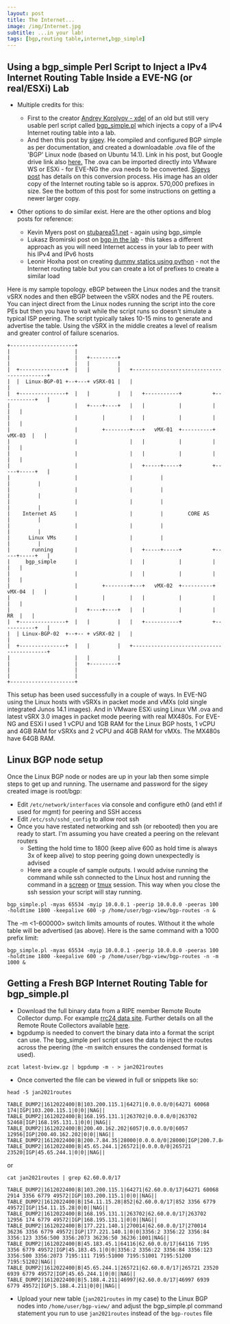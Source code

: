 ```yaml
---
layout: post
title: The Internet...
image: /img/Internet.jpg
subtitle: ...in your lab!
tags: [bgp,routing table,internet,bgp_simple]
---
```



## Using a bgp_simple Perl Script to Inject a IPv4 Internet Routing Table Inside a EVE-NG (or real/ESXi) Lab 

* Multiple credits for this:
  * First to the creator [Andrey Korolyov - xdel](https://github.com/xdel) of an old but still very usable perl script called [bgp_simple.pl](https://github.com/xdel/bgpsimple) which injects a copy of a IPv4 Internet routing table into a lab.
  * And then this post by [sigey](https://iprouteblog.wordpress.com/2017/04/15/inject-full-internet-route-table-into-your-eve-lab-environment/). He compiled and configured BGP simple as per documentation, and created a downloadable .ova file of the 'BGP' Linux node (based on Ubuntu 14.1). Link in his post, but Google drive link also [here.](https://drive.google.com/file/d/0BzLrgmKsB3NSbFV5SXctWWd5alU/view) The .ova can be imported directly into VMware WS or ESXi - for EVE-NG the .ova needs to be converted. [Sigeys post](https://iprouteblog.wordpress.com/2017/04/15/inject-full-internet-route-table-into-your-eve-lab-environment/) has details on this conversion process. His image has an older copy of the Internet routing table so is approx. 570,000 prefixes in size. See the bottom of this post for some instructions on getting a newer larger copy.

* Other options to do similar exist. Here are the other options and blog posts for reference:
  * Kevin Myers post on [stubarea51.net](https://stubarea51.net/2016/01/21/put-500000-bgp-routes-in-your-lab-network-download-this-vm-and-become-your-own-upstream-bgp-isp-for-testing/) - again using bgp_simple
  * Lukasz Bromirski post on [bgp in the lab](https://lukasz.bromirski.net/post/bgp-w-labie-3/) - this takes a different approach as you will need Internet access in your lab to peer with his IPv4 and IPv6 hosts
  * Leonir Hoxha post on creating [dummy statics using python](https://ccie49534.com/2014/11/15/generating-dummy-static-ip-prefixes-with-python/) - not the Internet routing table but you can create a lot of prefixes to create a similar load

Here is my sample topology. eBGP between the Linux nodes and the transit vSRX nodes and then eBGP between the vSRX nodes and the PE routers. You can inject direct from the Linux nodes running the script into the core PEs but then you have to wait while the script runs so doesn't simulate a typical ISP peering. The script typically takes 10-15 mins to generate and advertise the table. Using the vSRX in the middle creates a level of realism and greater control of failure scenarios.

```
+---------------------+
|                     |
|                     |   +---------+
|                     |   |         |
|  +---------------+  |   |         |   +------------------------------------------+
|  |  Linux-BGP-01 +--+---+ vSRX-01 |   |                                          |
|  +---------------+  |   |         |   |   +-----------+          +-----------+   |
|                     |   +----+----+   |   |           |          |           |   |
|                     |        |        |   |           |          |           |   |
|                     |        +--------+---+   vMX-01  +----------+   vMX-03  |   |
|                     |                 |   |           |          |           |   |
|                     |                 |   |           |          |           |   |
|                     |                 |   +-----+-----+          +-----+-----+   |
|                     |                 |         |                      |         |
|                     |                 |         |                      |         |
|                     |                 |         |                      |         |
|    Internet AS      |                 |         |        CORE AS       |         |
|                     |                 |         |                      |         |
|      Linux VMs      |                 |         |                      |         |
|       running       |                 |   +-----+-----+          +-----+-----+   |
|     bgp_simple      |                 |   |           |          |           |   |
|                     |                 |   |           |          |           |   |
|                     |        +--------+---+   vMX-02  +----------+   vMX-04  |   |
|                     |        |        |   |           |          |           |   |
|                     |   +----+----+   |   |           |          |       RR  |   |
|  +---------------+  |   |         |   |   +-----------+          +-----------+   |
|  | Linux-BGP-02  +--+-- + vSRX-02 |   |                                          |
|  +---------------+  |   |         |   +------------------------------------------+
|                     |   |         |
|                     |   +---------+
|                     |
|                     |
+---------------------+
```

This setup has been used successfully in a couple of ways. In EVE-NG using the Linux hosts with vSRXs in packet mode and vMXs (old single integrated Junos 14.1 images). And in VMware ESXi using Linux VM .ova and latest vSRX 3.0 images in packet mode peering with real MX480s. For EVE-NG and ESXi I used 1 vCPU and 1GB RAM for the Linux BGP hosts, 1 vCPU and 4GB RAM for vSRXs and 2 vCPU and 4GB RAM for vMXs. The MX480s have 64GB RAM.

## Linux BGP node setup

Once the Linux BGP node or nodes are up in your lab then some simple steps to get up and running. 
The username and password for the sigey created image is root/bgp:

* Edit ``/etc/network/interfaces`` via console and configure eth0 (and eth1 if used for mgmt) for peering and SSH access
* Edit ``/etc/ssh/sshd_config`` to allow root ssh
* Once you have restated networking and ssh (or rebooted) then you are ready to start. I'm assuming you have created a peering on the relevant routers
  * Setting the hold time to 1800 (keep alive 600 as hold time is always 3x of keep alive) to stop peering going down unexpectedly is advised
  * Here are a couple of sample outputs. I would advise running the command while ssh connected to the Linux host and running the command in a [screen](https://linuxize.com/post/how-to-use-linux-screen/) or [tmux](https://linuxize.com/post/getting-started-with-tmux/) session. This way when you close the ssh session your script will stay running.

``bgp_simple.pl -myas 65534 -myip 10.0.0.1 -peerip 10.0.0.0 -peeras 100 -holdtime 1800 -keepalive 600 -p /home/user/bgp-view/bgp-routes -n &``

The -m <1-600000> switch limits amounts of routes. Without it the whole table will be advertised (as above). 
Here is the same command with a 1000 prefix limit:

``bgp_simple.pl -myas 65534 -myip 10.0.0.1 -peerip 10.0.0.0 -peeras 100 -holdtime 1800 -keepalive 600 -p /home/user/bgp-view/bgp-routes -n -m 1000 &``

## Getting a Fresh BGP Internet Routing Table for bgp_simple.pl

* Download the full binary data from a RIPE member Remote Route Collector dump. For example [rrc24 data site](http://data.ris.ripe.net/rrc24/). Further details on all the Remote Route Collectors available [here](https://www.ripe.net/analyse/internet-measurements/routing-information-service-ris/ris-raw-data).
* bgpdump is needed to convert the binary data into a format the script can use. The bpg_simple perl script uses the data to inject the routes across the peering (the -m switch ensures the condensed format is used).

``zcat latest-bview.gz | bgpdump -m - > jan2021routes``

* Once converted the file can be viewed in full or snippets like so:

``head -5 jan2021routes``
```
TABLE_DUMP2|1612022400|B|103.200.115.1|64271|0.0.0.0/0|64271 60068 174|IGP|103.200.115.1|0|0||NAG||
TABLE_DUMP2|1612022400|B|168.195.131.1|263702|0.0.0.0/0|263702 52468|IGP|168.195.131.1|0|0||NAG||
TABLE_DUMP2|1612022400|B|200.40.162.202|6057|0.0.0.0/0|6057 12956|IGP|200.40.162.202|0|0||NAG||
TABLE_DUMP2|1612022400|B|200.7.84.35|28000|0.0.0.0/0|28000|IGP|200.7.84.35|0|0||NAG||
TABLE_DUMP2|1612022400|B|45.65.244.1|265721|0.0.0.0/0|265721 23520|IGP|45.65.244.1|0|0||NAG||
```
or

``cat jan2021routes | grep 62.60.0.0/17``
```
TABLE_DUMP2|1612022400|B|103.200.115.1|64271|62.60.0.0/17|64271 60068 2914 3356 6779 49572|IGP|103.200.115.1|0|0||NAG||
TABLE_DUMP2|1612022400|B|154.11.15.28|852|62.60.0.0/17|852 3356 6779 49572|IGP|154.11.15.28|0|0||NAG||
TABLE_DUMP2|1612022400|B|168.195.131.1|263702|62.60.0.0/17|263702 12956 174 6779 49572|IGP|168.195.131.1|0|0||NAG||
TABLE_DUMP2|1612022400|B|177.221.140.1|270014|62.60.0.0/17|270014 36236 3356 6779 49572|IGP|177.221.140.1|0|0|3356:2 3356:22 3356:84 3356:123 3356:500 3356:2073 36236:50 36236:1001|NAG||
TABLE_DUMP2|1612022400|B|45.183.45.1|64116|62.60.0.0/17|64116 7195 3356 6779 49572|IGP|45.183.45.1|0|0|3356:2 3356:22 3356:84 3356:123 3356:500 3356:2073 7195:111 7195:51000 7195:51001 7195:51200 7195:51202|NAG||
TABLE_DUMP2|1612022400|B|45.65.244.1|265721|62.60.0.0/17|265721 23520 6939 6779 49572|IGP|45.65.244.1|0|0||NAG||
TABLE_DUMP2|1612022400|B|5.188.4.211|46997|62.60.0.0/17|46997 6939 6779 49572|IGP|5.188.4.211|0|0||NAG||
```
* Upload your new table (``jan2021routes`` in my case) to the Linux BGP nodes into ``/home/user/bgp-view/`` and adjust the bgp_simple.pl command statement you run to use ``jan2021routes`` instead of the ``bgp-routes`` file
